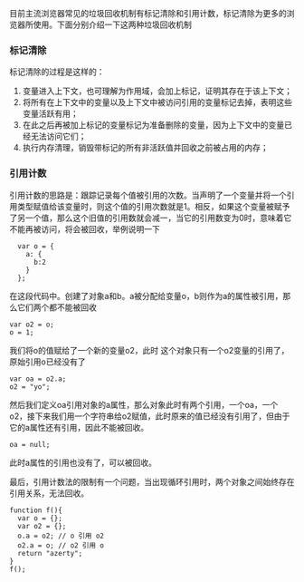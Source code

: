 

目前主流浏览器常见的垃圾回收机制有标记清除和引用计数，标记清除为更多的浏览器所使用。下面分别介绍一下这两种垃圾回收机制

### 标记清除

标记清除的过程是这样的：

 1. 变量进入上下文，也可理解为作用域，会加上标记，证明其存在于该上下文；
 2. 将所有在上下文中的变量以及上下文中被访问引用的变量标记去掉，表明这些变量活跃有用；
 3. 在此之后再被加上标记的变量标记为准备删除的变量，因为上下文中的变量已经无法访问它们；
 4. 执行内存清理，销毁带标记的所有非活跃值并回收之前被占用的内存；
 
### 引用计数

引用计数的思路是：跟踪记录每个值被引用的次数。当声明了一个变量并将一个引用类型赋值给该变量时，则这个值的引用次数就是1。相反，如果这个变量被赋予了另一个值，那么这个旧值的引用数就会减一，当它的引用数变为0时，意味着它不能再被访问，将会被回收，举例说明一下
```
  var o = {
    a: {
      b:2
    }
  };
```

在这段代码中。创建了对象a和b。a被分配给变量o，b则作为a的属性被引用，那么它们两个都不能被回收

```
var o2 = o; 
o = 1; 
```     
我们将o的值赋给了一个新的变量o2，此时 这个对象只有一个o2变量的引用了，原始引用o已经没有了
```
var oa = o2.a; 
o2 = "yo";

```

然后我们定义oa引用对象的a属性，那么对象此时有两个引用，一个oa，一个o2，接下来我们用一个字符串给o2赋值，此时原来的值已经没有引用了，但由于它的a属性还有引用，因此不能被回收。

```        
oa = null; 
```
此时a属性的引用也没有了，可以被回收。

最后，引用计数法的限制有一个问题，当出现循环引用时，两个对象之间始终存在引用关系，无法回收。

```
function f(){
  var o = {};
  var o2 = {};
  o.a = o2; // o 引用 o2
  o2.a = o; // o2 引用 o
  return "azerty";
}
f();

```
 

